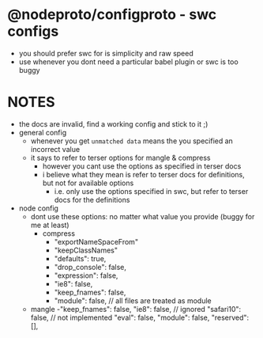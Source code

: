# @nodeproto/configproto - swc configs

- you should prefer swc for is simplicity and raw speed
- use whenever you dont need a particular babel plugin or swc is too buggy

# NOTES

- the docs are invalid, find a working config and stick to it ;)
- general config
  - whenever you get `unmatched data` means the you specified an incorrect value
  - it says to refer to terser options for mangle & compress
    - however you cant use the options as specified in terser docs
    - i believe what they mean is refer to terser docs for definitions, but not for available options
      - i.e. only use the options specified in swc, but refer to terser docs for the definitions
- node config
  - dont use these options: no matter what value you provide (buggy for me at least)
    - compress
      - "exportNameSpaceFrom"
      - "keepClassNames"
      - "defaults": true,
      - "drop_console": false,
      - "expression": false,
      - "ie8": false,
      - "keep_fnames": false,
      -  "module": false, // all files are treated as module
   -  mangle
      -"keep_fnames": false,
      "ie8": false, // ignored
      "safari10": false, // not implemented
      "eval": false,
      "module": false,
      "reserved": [],
